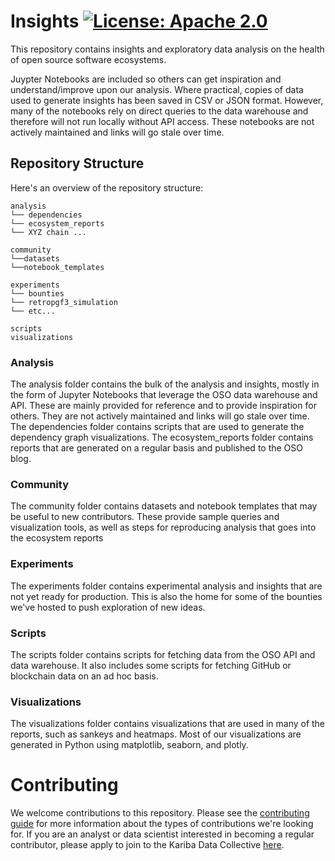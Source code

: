 # Insights  [![License: Apache 2.0][license-badge]][license]

[license]: https://opensource.org/license/apache-2-0/
[license-badge]: https://img.shields.io/badge/License-Apache2.0-blue.svg

This repository contains insights and exploratory data analysis on the health of open source software ecosystems. 

Juypter Notebooks are included so others can get inspiration and understand/improve upon our analysis. Where practical, copies of data used to generate insights has been saved in CSV or JSON format. However, many of the notebooks rely on direct queries to the data warehouse and therefore will not run locally without API access. These notebooks are not actively maintained and links will go stale over time.

## Repository Structure

Here's an overview of the repository structure:

```
analysis
└── dependencies
└── ecosystem_reports
└── XYZ chain ...

community
└──datasets
└──notebook_templates

experiments
└── bounties
└── retropgf3_simulation
└── etc...

scripts
visualizations
```

### Analysis

The analysis folder contains the bulk of the analysis and insights, mostly in the form of Jupyter Notebooks that leverage the OSO data warehouse and API. These are mainly provided for reference and to provide inspiration for others. They are not actively maintained and links will go stale over time. The dependencies folder contains scripts that are used to generate the dependency graph visualizations. The ecosystem_reports folder contains reports that are generated on a regular basis and published to the OSO blog.


### Community 

The community folder contains datasets and notebook templates that may be useful to new contributors. These provide sample queries and visualization tools, as well as steps for reproducing analysis that goes into the ecosystem reports

### Experiments

The experiments folder contains experimental analysis and insights that are not yet ready for production. This is also the home for some of the bounties we've hosted to push exploration of new ideas.

### Scripts

The scripts folder contains scripts for fetching data from the OSO API and data warehouse. It also includes some scripts for fetching GitHub or blockchain data on an ad hoc basis.

### Visualizations

The visualizations folder contains visualizations that are used in many of the reports, such as sankeys and heatmaps. Most of our visualizations are generated in Python using matplotlib, seaborn, and plotly.

# Contributing

We welcome contributions to this repository. Please see the [contributing guide](https://docs.opensource.observer/docs/category/data-science) for more information about the types of contributions we're looking for. If you are an analyst or data scientist interested in becoming a regular contributor, please apply to join to the Kariba Data Collective [here](https://www.opensource.observer/data-collective).